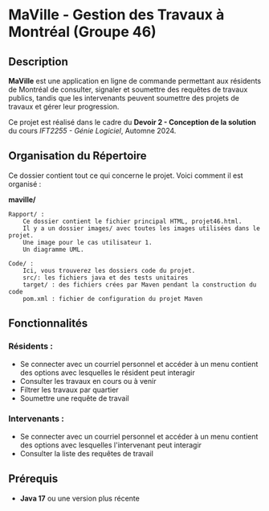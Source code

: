 # MaVille - Gestion des Travaux à Montréal (Groupe 46)

## Description
**MaVille** est une application en ligne de commande permettant aux résidents de Montréal de consulter, signaler et soumettre des requêtes de travaux publics, tandis que les intervenants peuvent soumettre des projets de travaux et gérer leur progression.

Ce projet est réalisé dans le cadre du **Devoir 2 - Conception de la solution** du cours *IFT2255 - Génie Logiciel*, Automne 2024.





## Organisation du Répertoire

Ce dossier contient tout ce qui concerne le projet. Voici comment il est organisé :

**maville/**

    Rapport/ :
        Ce dossier contient le fichier principal HTML, projet46.html.
        Il y a un dossier images/ avec toutes les images utilisées dans le projet.
        Une image pour le cas utilisateur 1.
        Un diagramme UML.

    Code/ :
        Ici, vous trouverez les dossiers code du projet.
        src/: les fichiers java et des tests unitaires
        target/ : des fichiers crées par Maven pendant la construction du code
        pom.xml : fichier de configuration du projet Maven





## Fonctionnalités
### Résidents :
- Se connecter avec un courriel personnel et accéder à un menu contient des options avec lesquelles le résident peut interagir
- Consulter les travaux en cours ou à venir
- Filtrer les travaux par quartier
- Soumettre une requête de travail
  
### Intervenants :
- Se connecter avec un courriel personnel et accéder à un menu contient des options avec lesquelles l'intervenant peut interagir
- Consulter la liste des requêtes de travail

## Prérequis
- **Java 17** ou une version plus récente



